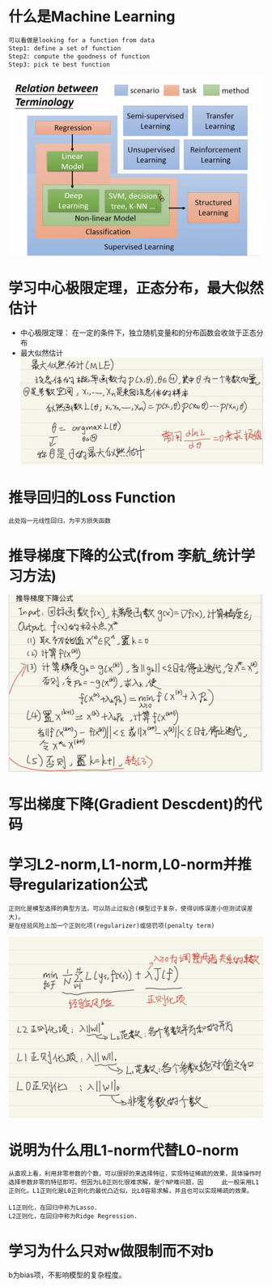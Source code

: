 # 什么是Machine Learning

    可以看做是looking for a function from data
    Step1: define a set of function
    Step2: compute the goodness of function
    Step3: pick te best function
![image](https://github.com/keke1u/LeeML/blob/master/Types_of_ML.jpg?raw=true)
# 学习中心极限定理，正态分布，最大似然估计
- 中心极限定理：
    在一定的条件下，独立随机变量和的分布函数会收敛于正态分布
- 最大似然估计
![image](https://github.com/keke1u/LeeML/blob/master/MLE.jpg?raw=true)
# 推导回归的Loss Function
    此处指一元线性回归，为平方损失函数
# 推导梯度下降的公式(from 李航_统计学习方法)
![image](https://github.com/keke1u/LeeML/blob/master/Gradient_Descent.jpg?raw=true)
# 写出梯度下降(Gradient Descdent)的代码





# 学习L2-norm,L1-norm,L0-norm并推导regularization公式
    正则化是模型选择的典型方法，可以防止过拟合(模型过于复杂，使得训练误差小但测试误差大)。
    是在经验风险上加一个正则化项(regularizer)或惩罚项(penalty term)
![image](https://github.com/keke1u/LeeML/blob/master/Regularization.jpg?raw=true)

# 说明为什么用L1-norm代替L0-norm
    从直观上看，利用非零参数的个数，可以很好的来选择特征，实现特征稀疏的效果，具体操作时选择参数非零的特征即可。但因为L0正则化很难求解，是个NP难问题，因     此一般采用L1正则化。L1正则化是L0正则化的最优凸近似，比L0容易求解，并且也可以实现稀疏的效果。
    
    L1正则化，在回归中称为Lasso.
    L2正则化，在回归中称为Ridge Regression.
# 学习为什么只对w做限制而不对b
b为bias项，不影响模型的复杂程度。
